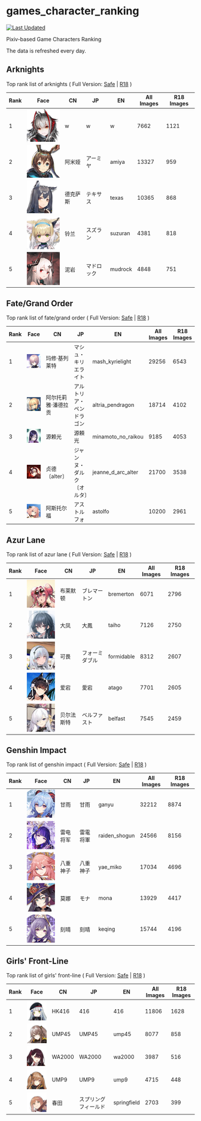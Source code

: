 # games_character_ranking

[![Last Updated](https://img.shields.io/endpoint?url=https://gist.githubusercontent.com/narugo1992/254442dea2e77cf46366df97f499242f/raw/data_last_update.json)](https://huggingface.co/datasets/deepghs/game_characters)

Pixiv-based Game Characters Ranking

The data is refreshed every day.

## Arknights

Top rank list of arknights ( Full Version: [Safe](https://github.com/narugo1992/games_character_ranking/tree/arknights_safe) | [R18](https://github.com/narugo1992/games_character_ranking/tree/arknights_r18) )

|   Rank | Face                                  | CN   | JP    | EN      |   All Images |   R18 Images |
|--------|---------------------------------------|------|-------|---------|--------------|--------------|
|      1 | ![w](./images/logo_w.png)             | w    | w     | w       |         7662 |         1121 |
|      2 | ![amiya](./images/logo_amiya.png)     | 阿米娅  | アーミヤ  | amiya   |        13327 |          959 |
|      3 | ![texas](./images/logo_texas.png)     | 德克萨斯 | テキサス  | texas   |        10365 |          868 |
|      4 | ![suzuran](./images/logo_suzuran.png) | 铃兰   | スズラン  | suzuran |         4381 |          818 |
|      5 | ![mudrock](./images/logo_mudrock.png) | 泥岩   | マドロック | mudrock |         4848 |          751 |

## Fate/Grand Order

Top rank list of fate/grand order ( Full Version: [Safe](https://github.com/narugo1992/games_character_ranking/tree/fgo_safe) | [R18](https://github.com/narugo1992/games_character_ranking/tree/fgo_r18) )

|   Rank | Face                                                        | CN         | JP            | EN                 |   All Images |   R18 Images |
|--------|-------------------------------------------------------------|------------|---------------|--------------------|--------------|--------------|
|      1 | ![mash_kyrielight](./images/logo_mash_kyrielight.png)       | 玛修·基列莱特    | マシュ・キリエライト    | mash_kyrielight    |        29256 |         6543 |
|      2 | ![altria_pendragon](./images/logo_altria_pendragon.png)     | 阿尔托莉雅·潘德拉贡 | アルトリア・ペンドラゴン  | altria_pendragon   |        18714 |         4102 |
|      3 | ![minamoto_no_raikou](./images/logo_minamoto_no_raikou.png) | 源赖光        | 源頼光           | minamoto_no_raikou |         9185 |         4053 |
|      4 | ![jeanne_d_arc_alter](./images/logo_jeanne_d_arc_alter.png) | 贞德〔alter〕  | ジャンヌ・ダルク〔オルタ〕 | jeanne_d_arc_alter |        21700 |         3538 |
|      5 | ![astolfo](./images/logo_astolfo.png)                       | 阿斯托尔福      | アストルフォ        | astolfo            |        10200 |         2961 |

## Azur Lane

Top rank list of azur lane ( Full Version: [Safe](https://github.com/narugo1992/games_character_ranking/tree/azurlane_safe) | [R18](https://github.com/narugo1992/games_character_ranking/tree/azurlane_r18) )

|   Rank | Face                                        | CN    | JP      | EN         |   All Images |   R18 Images |
|--------|---------------------------------------------|-------|---------|------------|--------------|--------------|
|      1 | ![bremerton](./images/logo_bremerton.png)   | 布莱默顿  | ブレマートン  | bremerton  |         6071 |         2796 |
|      2 | ![taiho](./images/logo_taiho.png)           | 大凤    | 大鳳      | taiho      |         7126 |         2750 |
|      3 | ![formidable](./images/logo_formidable.png) | 可畏    | フォーミダブル | formidable |         8312 |         2607 |
|      4 | ![atago](./images/logo_atago.png)           | 爱宕    | 愛宕      | atago      |         7701 |         2605 |
|      5 | ![belfast](./images/logo_belfast.png)       | 贝尔法斯特 | ベルファスト  | belfast    |         7545 |         2459 |

## Genshin Impact

Top rank list of genshin impact ( Full Version: [Safe](https://github.com/narugo1992/games_character_ranking/tree/genshin_safe) | [R18](https://github.com/narugo1992/games_character_ranking/tree/genshin_r18) )

|   Rank | Face                                              | CN   | JP   | EN            |   All Images |   R18 Images |
|--------|---------------------------------------------------|------|------|---------------|--------------|--------------|
|      1 | ![ganyu](./images/logo_ganyu.png)                 | 甘雨   | 甘雨   | ganyu         |        32212 |         8874 |
|      2 | ![raiden_shogun](./images/logo_raiden_shogun.png) | 雷电将军 | 雷電将軍 | raiden_shogun |        24566 |         8156 |
|      3 | ![yae_miko](./images/logo_yae_miko.png)           | 八重神子 | 八重神子 | yae_miko      |        17034 |         4696 |
|      4 | ![mona](./images/logo_mona.png)                   | 莫娜   | モナ   | mona          |        13929 |         4417 |
|      5 | ![keqing](./images/logo_keqing.png)               | 刻晴   | 刻晴   | keqing        |        15744 |         4196 |

## Girls' Front-Line

Top rank list of girls' front-line ( Full Version: [Safe](https://github.com/narugo1992/games_character_ranking/tree/girlsfrontline_safe) | [R18](https://github.com/narugo1992/games_character_ranking/tree/girlsfrontline_r18) )

|   Rank | Face                                          | CN     | JP         | EN          |   All Images |   R18 Images |
|--------|-----------------------------------------------|--------|------------|-------------|--------------|--------------|
|      1 | ![416](./images/logo_416.png)                 | HK416  | 416        | 416         |        11806 |         1628 |
|      2 | ![ump45](./images/logo_ump45.png)             | UMP45  | UMP45      | ump45       |         8077 |          858 |
|      3 | ![wa2000](./images/logo_wa2000.png)           | WA2000 | WA2000     | wa2000      |         3987 |          516 |
|      4 | ![ump9](./images/logo_ump9.png)               | UMP9   | UMP9       | ump9        |         4715 |          448 |
|      5 | ![springfield](./images/logo_springfield.png) | 春田     | スプリングフィールド | springfield |         2703 |          399 |

